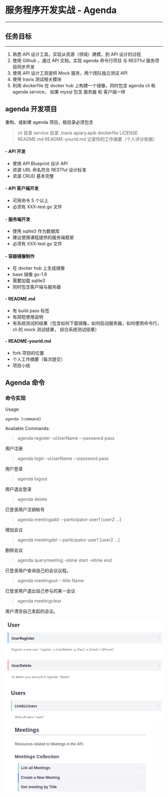 # 服务程序开发实战 - Agenda
--------------------------------------
## 任务目标
--------------------------------------
1. 熟悉 API 设计工具，实现从资源（领域）建模，到 API 设计的过程
2. 使用 Github ，通过 API 文档，实现 agenda 命令行项目 与 RESTful 服务项目同步开发
3. 使用 API 设计工具提供 Mock 服务，两个团队独立测试 API
4. 使用 travis 测试相关模块
5. 利用 dockerfile 在 docker hub 上构建一个镜像，同时包含 agenda cli 和 agenda service， 如果 mysql 包含 服务器 和 客户端一样
## agenda 开发项目

重构、或新建 agenda 项目，根目录必须包含
> cli 目录
service 目录
.travis
apiary.apib
dockerfile
LICENSE
README.md
README-yourid.md
记录你的工作摘要（个人评分依据）

#### - API 开发
- 使用 API Blueprint 设计 API
- 资源 URL 命名符合 RESTful 设计标准
- 资源 CRUD 基本完整

#### - API 客户端开发
- 可用命令 5 个以上
- 必须有 XXX-test.go 文件


#### - 服务端开发
- 使用 sqlite3 作为数据库
- 建议使用课程提供的服务端框架
- 必须有 XXX-test.go 文件

#### - 容器镜像制作
- 在 docker hub 上生成镜像
- base 镜像 go-1.8
- 需要加载 sqlite3
- 同时包含客户端与服务器

#### - README.md
- 有 build pass 标签
- 有简短使用说明
- 有系统测试的结果（包含如何下载镜像，如何启动服务器，如何使用命令行，cli 的 mock 测试结果， 综合系统测试结果）

#### - README-yourid.md
- fork 项目的位置
- 个人工作摘要（每次提交）
- 项目小结

## Agenda 命令

### 命令实现

Usage:
```scripts
agenda [command]
```
Available Commands:

>agenda register -uUserName --password pass 

用户注册

>agenda login -uUserName --password pass

用户登录

>agenda logout

用户退出登录

>agenda delete

已登录用户注销帐号

>agenda meetingadd --participator user1 [user2 ...]

增加会议

> agenda meetingdel --participator user1 [user2 ...]

删除会议

>agenda querymeeting -stime start -etime end

已登录用户查询自己的会议议程。

>agenda meetingout --ttile Name

已登录用户退出自己参与的某一会议

>agenda meetingclear

用户清空自己发起的会议。

![](https://github.com/echobeee/AgendaService/blob/master/pic/1.png)
![](https://github.com/echobeee/AgendaService/blob/master/pic/2.png)
![](https://github.com/echobeee/AgendaService/blob/master/pic/3.png)

